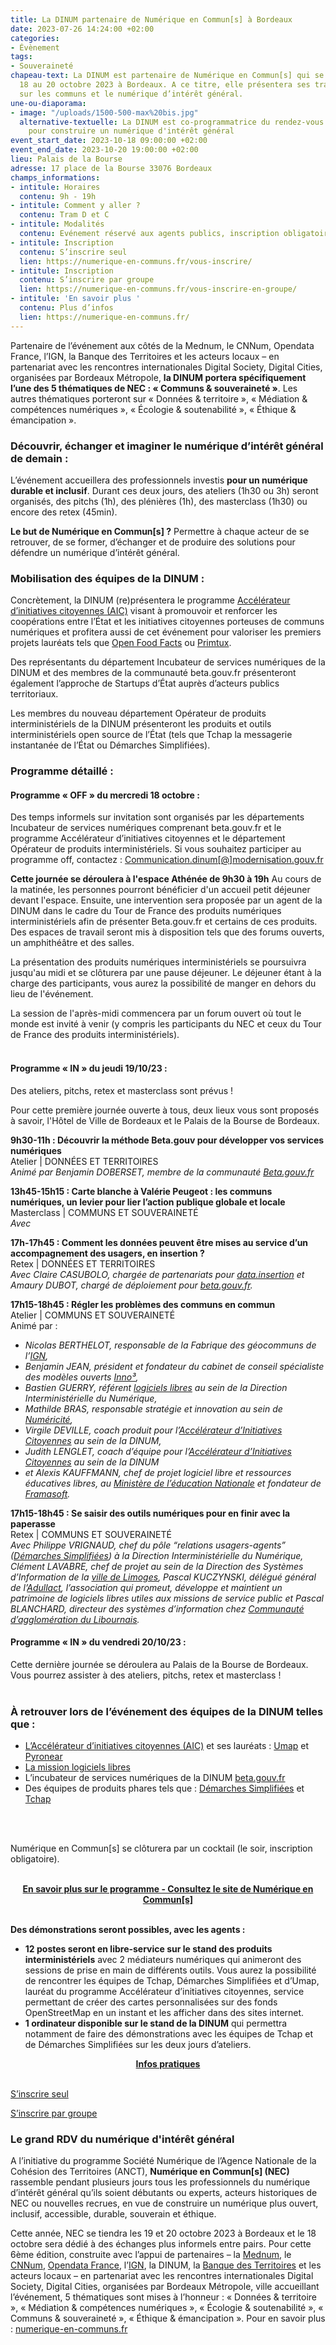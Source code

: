 ```yaml
---
title: La DINUM partenaire de Numérique en Commun[s] à Bordeaux
date: 2023-07-26 14:24:00 +02:00
categories:
- Évènement
tags:
- Souveraineté
chapeau-text: La DINUM est partenaire de Numérique en Commun[s] qui se tiendra du
  18 au 20 octobre 2023 à Bordeaux. A ce titre, elle présentera ses travaux portant
  sur les communs et le numérique d’intérêt général.
une-ou-diaporama:
- image: "/uploads/1500-500-max%20bis.jpg"
  alternative-textuelle: La DINUM est co-programmatrice du rendez-vous incontournable
    pour construire un numérique d'intérêt général
event_start_date: 2023-10-18 09:00:00 +02:00
event_end_date: 2023-10-20 19:00:00 +02:00
lieu: Palais de la Bourse
adresse: 17 place de la Bourse 33076 Bordeaux
champs_informations:
- intitule: Horaires
  contenu: 9h - 19h
- intitule: Comment y aller ?
  contenu: Tram D et C
- intitule: Modalités
  contenu: Evénement réservé aux agents publics, inscription obligatoire
- intitule: Inscription
  contenu: S’inscrire seul
  lien: https://numerique-en-communs.fr/vous-inscrire/
- intitule: Inscription
  contenu: S’inscrire par groupe
  lien: https://numerique-en-communs.fr/vous-inscrire-en-groupe/
- intitule: 'En savoir plus '
  contenu: Plus d’infos
  lien: https://numerique-en-communs.fr/
---
```


Partenaire de l’événement aux côtés de la Mednum, le CNNum, Opendata France, l’IGN, la Banque des Territoires et les acteurs locaux – en partenariat avec les rencontres internationales Digital Society, Digital Cities, organisées par Bordeaux Métropole, **la DINUM portera spécifiquement l’une des 5 thématiques de NEC : « Communs & souveraineté »**. Les autres thématiques porteront sur « Données & territoire », « Médiation & compétences numériques », « Écologie & soutenabilité », « Éthique & émancipation ».

### Découvrir, échanger et imaginer le numérique d’intérêt général de demain :

L’événement accueillera des professionnels investis **pour un numérique durable et inclusif**. Durant ces deux jours, des ateliers (1h30 ou 3h) seront organisés, des pitchs (1h), des plénières (1h), des masterclass (1h30) ou encore des retex (45min).

**Le but de Numérique en Commun[s] ?** Permettre à chaque acteur de se retrouver, de se former, d’échanger et de produire des solutions pour défendre un numérique d’intérêt général.

### Mobilisation des équipes de la DINUM : 

Concrètement, la DINUM (re)présentera le programme [Accélérateur d’initiatives citoyennes (AIC)](https://citoyens.transformation.gouv.fr/programme/) visant à promouvoir et renforcer les coopérations entre l’État et les initiatives citoyennes porteuses de communs numériques et profitera aussi de cet événement pour valoriser les premiers projets lauréats tels que [Open Food Facts](https://fr.openfoodfacts.org/) ou [Primtux](https://primtux.fr/). 

Des représentants du département Incubateur de services numériques de la DINUM et des membres de la communauté beta.gouv.fr présenteront également l’approche de Startups d’État auprès d’acteurs publics territoriaux. 

Les membres du nouveau département Opérateur de produits interministériels de la DINUM présenteront les produits et outils interministériels open source de l’État (tels que Tchap la messagerie instantanée de l’État ou Démarches Simplifiées). 

### Programme détaillé :
#### Programme « OFF » du mercredi 18 octobre :
Des temps informels sur invitation sont organisés par les départements Incubateur de services numériques comprenant beta.gouv.fr et le programme Accélérateur d’initiatives citoyennes et le département Opérateur de produits interministériels. Si vous souhaitez participer au programme off, contactez : [Communication.dinum[@]modernisation.gouv.fr](mailto:communication.dinum@modernisation.gouv.fr)

**Cette journée se déroulera à l'espace Athénée de 9h30 à 19h**
Au cours de la matinée, les personnes pourront bénéficier d'un accueil petit déjeuner devant l'espace. Ensuite, une intervention sera proposée par un agent de la DINUM dans le cadre du Tour de France des produits numériques interministériels afin de présenter Beta.gouv.fr et certains de ces produits. Des espaces de travail seront mis à disposition tels que des forums ouverts, un amphithéâtre et des salles.

La présentation des produits numériques interministériels se poursuivra jusqu'au midi et se clôturera par une pause déjeuner. Le déjeuner étant à la charge des participants, vous aurez la possibilité de manger en dehors du lieu de l'événement.
 
La session de l'après-midi commencera par un forum ouvert où tout le monde est invité à venir (y compris les participants du NEC et ceux du Tour de France des produits interministériels).
<br>
<br>

#### Programme « IN » du jeudi 19/10/23 :
Des ateliers, pitchs, retex et masterclass sont prévus !

Pour cette première journée ouverte à tous, deux lieux vous sont proposés à savoir, l'Hôtel de Ville de Bordeaux et le Palais de la Bourse de Bordeaux.

**9h30-11h : Découvrir la méthode Beta.gouv pour développer vos services numériques**
<br>Atelier | DONNÉES ET TERRITOIRES
<br>*Animé par Benjamin DOBERSET, membre de la communauté [Beta.gouv.fr](https://beta.gouv.fr/)*

**13h45-15h15 : Carte blanche à Valérie Peugeot : les communs numériques, un levier pour lier l’action publique globale et locale**
<br>Masterclass | COMMUNS ET SOUVERAINETÉ
<br>*Avec*

**17h-17h45 : Comment les données peuvent être mises au service d’un accompagnement des usagers, en insertion ?**
<br>Retex | DONNÉES ET TERRITOIRES
<br>*Avec Claire CASUBOLO, chargée de partenariats pour [data.insertion](https://www.rdv-insertion.fr/) et Amaury DUBOT, chargé de déploiement pour [beta.gouv.fr](https://beta.gouv.fr/).*

**17h15-18h45 : Régler les problèmes des communs en commun**
<br>Atelier | COMMUNS ET SOUVERAINETÉ
<br>Animé par :
* *Nicolas BERTHELOT, responsable de la Fabrique des géocommuns de l’[IGN](https://www.ign.fr/),*
* *Benjamin JEAN, président et fondateur du cabinet de conseil spécialiste des modèles ouverts [Inno³](https://inno3.fr/),*
* *Bastien GUERRY, référent [logiciels libres](https://code.gouv.fr/fr/) au sein de la Direction Interministérielle du Numérique,*
* *Mathilde BRAS, responsable stratégie et innovation au sein de [Numéricité](https://numericite.eu/),*
* *Virgile DEVILLE, coach produit pour l’[Accélérateur d’Initiatives Citoyennes](https://citoyens.transformation.gouv.fr/programme/#:~:text=L%27Acc%C3%A9l%C3%A9rateur%20d%27initiatives%20citoyennes%20apporte%20un%20soutien%20dans%20la,de%20l%E2%80%99administration%20pour%20acc%C3%A9l%C3%A9rer%20le%20d%C3%A9ploiement%20des%20projets.) au sein de la DINUM,*
* *Judith LENGLET, coach d’équipe pour l’[Accélérateur d’Initiatives Citoyennes](https://citoyens.transformation.gouv.fr/programme/#:~:text=L%27Acc%C3%A9l%C3%A9rateur%20d%27initiatives%20citoyennes%20apporte%20un%20soutien%20dans%20la,de%20l%E2%80%99administration%20pour%20acc%C3%A9l%C3%A9rer%20le%20d%C3%A9ploiement%20des%20projets.) au sein de la DINUM*
* *et Alexis KAUFFMANN, chef de projet logiciel libre et ressources éducatives libres, au [Ministère de l’éducation Nationale](https://www.education.gouv.fr/) et fondateur de [Framasoft](https://framasoft.org/fr/).*

**17h15-18h45 : Se saisir des outils numériques pour en finir avec la paperasse**
<br>Retex | COMMUNS ET SOUVERAINETÉ
<br>*Avec Philippe VRIGNAUD, chef du pôle “relations usagers-agents” ([Démarches Simplifiées](https://www.demarches-simplifiees.fr/)) à la Direction Interministérielle du Numérique, Clément LAVABRE, chef de projet au sein de la Direction des Systèmes d’Information de la [ville de Limoges](https://www.limoges.fr/), Pascal KUCZYNSKI, délégué général de l’[Adullact](https://adullact.org/), l’association qui promeut, développe et maintient un patrimoine de logiciels libres utiles aux missions de service public et Pascal BLANCHARD, directeur des systèmes d’information chez [Communauté d’agglomération du Libournais](https://www.lacali.fr/).*

#### Programme « IN » du vendredi 20/10/23 :
Cette dernière journée se déroulera au Palais de la Bourse de Bordeaux. Vous pourrez assister à des ateliers, pitchs, retex et masterclass !
<br>
<br>

### À retrouver lors de l’événement des équipes de la DINUM telles que :
* [L’Accélérateur d’initiatives citoyennes (AIC)](https://citoyens.transformation.gouv.fr/) et ses lauréats : [Umap](https://umap.openstreetmap.fr/en/) et [Pyronear](https://pyronear.org/) 
* [La mission logiciels libres](https://code.gouv.fr/fr/)
* L’incubateur de services numériques de la DINUM [beta.gouv.fr](https://beta.gouv.fr/)
* Des équipes de produits phares tels que : [Démarches Simplifiées](https://www.demarches-simplifiees.fr/) et [Tchap](https://tchap.beta.gouv.fr/?mtm_campaign=TchapWebConnectLogo)
<br>
<br>


Numérique en Commun[s] se clôturera par un cocktail (le soir, inscription obligatoire).
<br>
<br>

<div align="center"><a href="https://numerique-en-communs.fr/la-programmation/" class="button"><b>En savoir plus sur le programme - Consultez le site de Numérique en Commun[s]</b></a></div>
<br>

**Des démonstrations seront possibles, avec les agents :**
* **12 postes seront en libre-service sur le stand des produits interministériels** avec 2 médiateurs numériques qui animeront des sessions de prise en main de différents outils. Vous aurez la possibilité de rencontrer les équipes de Tchap, Démarches Simplifiées et d’Umap, lauréat du programme Accélérateur d’initiatives citoyennes, service permettant de créer des cartes personnalisées sur des fonds OpenStreetMap en un instant et les afficher dans des sites internet.
* **1 ordinateur disponible sur le stand de la DINUM** qui permettra notamment de faire des démonstrations avec les équipes de Tchap et de Démarches Simplifiées sur les deux jours d’ateliers.

<div align="center"><a href="https://numerique-en-communs.fr/infos-pratiques/" class="button"><b>Infos pratiques</b></a></div>
<br>

<div class="lien-important" style="margin-bottom:10px"> <p><a href="https://numerique-en-communs.fr/vous-inscrire/">S’inscrire seul</a></p> </div>

<div class="lien-important" style="margin-bottom:10px"> <p><a href="https://numerique-en-communs.fr/vous-inscrire-en-groupe/">S’inscrire par groupe</a></p> </div>

### Le grand RDV du numérique d'intérêt général
A l’initiative du programme Société Numérique de l’Agence Nationale de la Cohésion des Territoires (ANCT), **Numérique en Commun[s] (NEC)** rassemble pendant plusieurs jours tous les professionnels du numérique d’intérêt général qu’ils soient débutants ou experts, acteurs historiques de NEC ou nouvelles recrues, en vue de construire un numérique plus ouvert, inclusif, accessible, durable, souverain et éthique. 

Cette année, NEC se tiendra les 19 et 20 octobre 2023 à Bordeaux et le 18 octobre sera dédié à des échanges plus informels entre pairs. Pour cette 6ème édition, construite avec l’appui de partenaires – la [Mednum](https://lamednum.coop/notre-cooperative/), le [CNNum](https://cnnumerique.fr/), [Opendata France](https://www.opendatafrance.net/), l’[IGN](https://www.ign.fr/), la DINUM, la [Banque des Territoires](https://www.banquedesterritoires.fr/) et les acteurs locaux – en partenariat avec les rencontres internationales Digital Society, Digital Cities, organisées par Bordeaux Métropole, ville accueillant l’événement, 5 thématiques sont mises à l’honneur : « Données & territoire », « Médiation & compétences numériques », « Écologie & soutenabilité », « Communs & souveraineté », « Éthique & émancipation ». Pour en savoir plus : [numerique-en-communs.fr](https://numerique-en-communs.fr/)